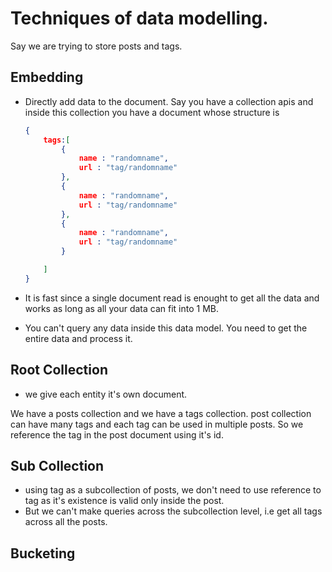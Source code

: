 # Techniques of data modelling.

Say we are trying to store posts and tags.

## Embedding
- Directly add data to the document. Say you have a collection apis and inside this collection you have a document whose structure is 
  ```json
  {
      tags:[
          {
              name : "randomname",
              url : "tag/randomname"
          },
          {
              name : "randomname",
              url : "tag/randomname"
          },
          {
              name : "randomname",
              url : "tag/randomname"
          }

      ]
  }
  ```

- It is fast since a single document read is enought to get all the data and works as long as all your data can fit into 1 MB.
- You can't query any data inside this data model. You need to get the entire data and process it.

## Root Collection
- we give each entity it's own document.

We have a posts collection and we have a tags collection. post collection can have many tags and each tag can be used in multiple posts. So we reference the tag in the post document using it's id.

## Sub Collection 
- using tag as a subcollection of posts, we don't need to use reference to tag as it's existence is valid only inside the post.
- But we can't make queries across the subcollection level, i.e get all tags across all the posts.

## Bucketing